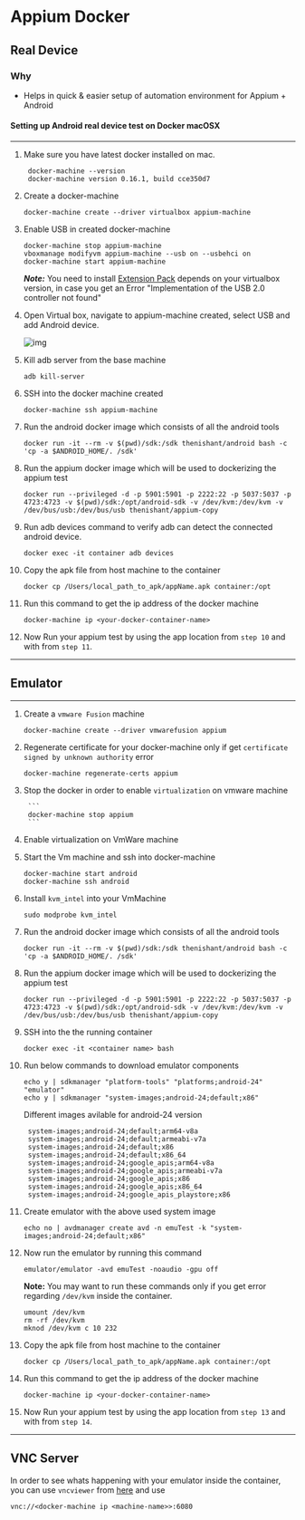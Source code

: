 # Appium Docker

## Real Device

### Why

- Helps in quick & easier setup of automation environment for Appium + Android

#### Setting up Android real device test on Docker macOSX

---

1. Make sure you have latest docker installed on mac.
  
    ```
     docker-machine --version
     docker-machine version 0.16.1, build cce350d7
     ```
  
2. Create a docker-machine

    ```
    docker-machine create --driver virtualbox appium-machine
    ```

3. Enable USB in created docker-machine

    ```
    docker-machine stop appium-machine
    vboxmanage modifyvm appium-machine --usb on --usbehci on
    docker-machine start appium-machine
    ```

    ***Note:***
You need to install [Extension Pack](https://download.virtualbox.org/virtualbox/6.0.8/Oracle_VM_VirtualBox_Extension_Pack-6.0.8.vbox-extpack) depends on your virtualbox version, in case you get an Error "Implementation of the USB 2.0 controller not found"

4. Open Virtual box, navigate to appium-machine created, select USB and add Android device.

    ![img](https://i.imgur.com/YsA751S.png)

5. Kill adb server from the base machine

    ```
    adb kill-server
    ```

6. SSH into the docker machine created
   
   ```
   docker-machine ssh appium-machine
   ```

7. Run the android docker image which consists of all the android tools

    ```
    docker run -it --rm -v $(pwd)/sdk:/sdk thenishant/android bash -c 'cp -a $ANDROID_HOME/. /sdk'
    ```
    
8. Run the appium docker image which will be used to dockerizing the appium test

    ```
    docker run --privileged -d -p 5901:5901 -p 2222:22 -p 5037:5037 -p 4723:4723 -v $(pwd)/sdk:/opt/android-sdk -v /dev/kvm:/dev/kvm -v /dev/bus/usb:/dev/bus/usb thenishant/appium-copy
    ```

9. Run adb devices command to verify adb can detect the connected android device.
   
   ```
   docker exec -it container adb devices
   ```

10. Copy the apk file from host machine to the container

    ```
    docker cp /Users/local_path_to_apk/appName.apk container:/opt
    ```

11. Run this command to get the ip address of the docker machine

    ```
    docker-machine ip <your-docker-container-name>
    ```

12. Now Run your appium test by using the app location from `step 10` and with from `step 11`.

---

## Emulator

---

1. Create a `vmware Fusion` machine
    
    ```
    docker-machine create --driver vmwarefusion appium
    ```
    
2. Regenerate certificate for your docker-machine only if get `certificate signed by unknown authority` error 
    
    ```
    docker-machine regenerate-certs appium
    ```

3. Stop the docker in order to enable `virtualization` on vmware machine

        ```
        docker-machine stop appium
        ```
        
4. Enable virtualization on VmWare machine

5. Start the Vm machine and ssh into docker-machine

    ```
    docker-machine start android
    docker-machine ssh android
    ```

6. Install `kvm_intel` into your VmMachine

    ```
    sudo modprobe kvm_intel
    ```
        
7. Run the android docker image which consists of all the android tools

    ```
    docker run -it --rm -v $(pwd)/sdk:/sdk thenishant/android bash -c 'cp -a $ANDROID_HOME/. /sdk'
    ```
    
8. Run the appium docker image which will be used to dockerizing the appium test

    ```
    docker run --privileged -d -p 5901:5901 -p 2222:22 -p 5037:5037 -p 4723:4723 -v $(pwd)/sdk:/opt/android-sdk -v /dev/kvm:/dev/kvm -v /dev/bus/usb:/dev/bus/usb thenishant/appium-copy
    ```
    
9. SSH into the the running container
    
    ```
    docker exec -it <container name> bash
    ```
    
10. Run below commands to download emulator components

    ```
    echo y | sdkmanager "platform-tools" "platforms;android-24" "emulator"
    echo y | sdkmanager "system-images;android-24;default;x86"
    
    ```
    Different images avilable for android-24 version  
    ```system-images;android-24;android-tv;x86
     system-images;android-24;default;arm64-v8a
     system-images;android-24;default;armeabi-v7a
     system-images;android-24;default;x86
     system-images;android-24;default;x86_64
     system-images;android-24;google_apis;arm64-v8a
     system-images;android-24;google_apis;armeabi-v7a
     system-images;android-24;google_apis;x86
     system-images;android-24;google_apis;x86_64
     system-images;android-24;google_apis_playstore;x86
     ```
     
11. Create emulator with the above used system image
    
    ```
    echo no | avdmanager create avd -n emuTest -k "system-images;android-24;default;x86"
    ```
    
12. Now run the emulator by running this command

    ```
    emulator/emulator -avd emuTest -noaudio -gpu off
    ```
    
    **Note:** You may want to run these commands only if you get error regarding `/dev/kvm` inside the container.
    
    ```
    umount /dev/kvm
    rm -rf /dev/kvm
    mknod /dev/kvm c 10 232
    ```
13. Copy the apk file from host machine to the container

    ```
    docker cp /Users/local_path_to_apk/appName.apk container:/opt
    ```

14. Run this command to get the ip address of the docker machine

    ```
    docker-machine ip <your-docker-container-name>
    ```
    
15. Now Run your appium test by using the app location from `step 13` and with from `step 14`.

---

## VNC Server

In order to see whats happening with your emulator inside the container, you can use `vncviewer` from [here](https://www.realvnc.com/en/connect/download/viewer/)
and use

`vnc://<docker-machine ip <machine-name>>:6080`